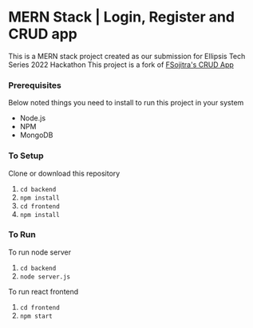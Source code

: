 # MERN Stack | Login, Register and CRUD app
This is a MERN stack project created as our submission for Ellipsis Tech Series 2022 Hackathon
This project is a fork of [FSojitra's CRUD App](https://github.com/FSojitra/Registration-Login-and-CRUD-Action-using-MERN-stack/blob/development/MERN.gif)

### Prerequisites
Below noted things you need to install to run this project in your system

- Node.js
- NPM
- MongoDB

### To Setup
Clone or download this repository

1. `cd backend`
2. `npm install`
3. `cd frontend`
4. `npm install`

### To Run
To run node server
1. `cd backend`
2. `node server.js`

To run react frontend
1. `cd frontend`
2. `npm start`
